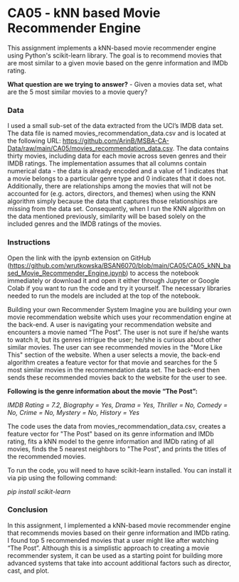 # **CA05 - kNN based Movie Recommender Engine**

This assignment implements a kNN-based movie recommender engine using Python's scikit-learn library. The goal is to recommend movies that are most similar to a given movie based on the genre information and IMDb rating. 

**What question are we trying to answer?** - 
Given a movies data set, what are the 5 most similar movies to a movie query?

### **Data**
I used a small sub-set of the data extracted from the UCI’s IMDB data set. The data file is named movies_recommendation_data.csv and is located at the following URL: https://github.com/ArinB/MSBA-CA-Data/raw/main/CA05/movies_recommendation_data.csv.
The data contains thirty movies, including data for each movie across seven genres and their IMDB ratings. The implementation assumes that all columns contain numerical data - the data is already encoded and a value of 1 indicates that a movie belongs to a particular genre type and 0 indicates that it does not.
Additionally, there are relationships among the movies that will not be accounted for (e.g. actors, directors, and themes) when using the KNN algorithm simply because the data that captures those relationships are missing from the data set. Consequently, when I run the KNN algorithm on the data mentioned previously, similarity will be based solely on the included genres and the IMDB ratings of the movies.

### **Instructions**
Open the link with the ipynb extension on GitHub (https://github.com/wrutkowska/BSAN6070/blob/main/CA05/CA05_kNN_based_Movie_Recommender_Engine.ipynb) to access the notebook immediately or download it and open it either through Jupyter or Google Colab if you want to run the code and try it yourself. The necessary libraries needed to run the models are included at the top of the notebook.

Building your own Recommender System
Imagine you are building your own movie recommendation website which uses your recommendation engine at the back-end. A user is navigating your recommendation website and encounters a movie named “The Post”. The user is not sure if he/she wants to watch it, but its genres intrigue the user; he/she is curious about other similar movies. The user can see recommended movies in the "More Like This" section of the website. When a user selects a movie, the back-end algorithm creates a feature vector for that movie and searches for the 5 most similar movies in the recommendation data set. The back-end then sends these recommended movies back to the website for the user to see.

**Following is the genre information about the movie “The Post”:**

*IMDB Rating = 7.2, Biography = Yes, Drama = Yes, Thriller = No, Comedy = No, Crime = No, Mystery = No, History = Yes*

The code uses the data from movies_recommendation_data.csv, creates a feature vector for "The Post" based on its genre information and IMDb rating, fits a kNN model to the genre information and IMDb rating of all movies, finds the 5 nearest neighbors to "The Post", and prints the titles of the recommended movies. 

To run the code, you will need to have scikit-learn installed. You can install it via pip using the following command:

*pip install scikit-learn*

### **Conclusion**
In this assignment, I implemented a kNN-based movie recommender engine that recommends movies based on their genre information and IMDb rating. I found top 5 recommended movies that a user might like after watching “The Post”. Although this is a simplistic approach to creating a movie recommender system, it can be used as a starting point for building more advanced systems that take into account additional factors such as director, cast, and plot.
